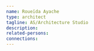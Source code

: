 ```yaml
---
name: Roueïda Ayache
type: architect
tagline: AS/Architecture Studio
description:
related-persons:
connections:
---
```

